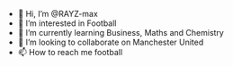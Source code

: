 - 👋 Hi, I’m @RAYZ-max
- 👀 I’m interested in Football
- 🌱 I’m currently learning Business, Maths and Chemistry
- 💞️ I’m looking to collaborate on Manchester United
- 📫 How to reach me football

<!---
RAYZ-max/RAYZ-max is a ✨ special ✨ repository because its `README.md` (this file) appears on your GitHub profile.
You can click the Preview link to take a look at your changes.
--->
